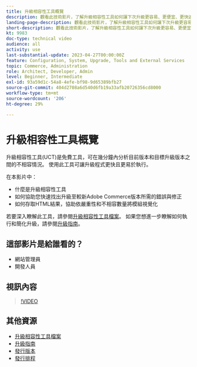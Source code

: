```yaml
---
title: 升級相容性工具概覽
description: 觀看此技術影片，了解升級相容性工具如何讓下次升級更容易、更便宜、更快速。
landing-page-description: 觀看此技術影片，了解升級相容性工具如何讓下次升級更容易、更便宜、更快速。
short-description: 觀看此技術影片，了解升級相容性工具如何讓下次升級更容易、更便宜、更快速。
kt: 9983
doc-type: technical video
audience: all
activity: use
last-substantial-update: 2023-04-27T00:00:00Z
feature: Configuration, System, Upgrade, Tools and External Services
topic: Commerce, Administration
role: Architect, Developer, Admin
level: Beginner, Intermediate
exl-id: 93a59d1c-54a8-4efe-bf98-9d65389bfb27
source-git-commit: 404d2708a6d540d6fb19a33afb20726356cd8000
workflow-type: tm+mt
source-wordcount: '206'
ht-degree: 29%

---
```


# 升級相容性工具概覽

升級相容性工具(UCT)是免費工具，可在幾分鐘內分析目前版本和目標升級版本之間的不相容情況。 使用此工具可讓升級程式更快且更易於執行。

在本影片中：

- 什麼是升級相容性工具
- 如何協助您快速找出升級至較新Adobe Commerce版本所需的錯誤與修正
- 如何存取HTML結果，協助依嚴重性和不相容數量將模組視覺化

若要深入瞭解此工具，請參閱[升級相容性工具檔案](https://experienceleague.adobe.com/docs/commerce-operations/upgrade-guide/upgrade-compatibility-tool/overview.html?lang=zh-Hant)。 如果您想進一步瞭解如何執行和簡化升級，請參閱[升級指南](https://experienceleague.adobe.com/docs/commerce-operations/upgrade-guide/overview.html?lang=zh-Hant)。

## 這部影片是給誰看的？

- 網站管理員
- 開發人員

## 視訊內容

>[!VIDEO](https://video.tv.adobe.com/v/341245?quality=12&learn=on)

## 其他資源

- [升級相容性工具檔案](https://experienceleague.adobe.com/docs/commerce-operations/upgrade-guide/upgrade-compatibility-tool/overview.html?lang=zh-Hant)
- [升級指南](https://experienceleague.adobe.com/docs/commerce-operations/upgrade-guide/overview.html?lang=zh-Hant)
- [發行版本](https://experienceleague.adobe.com/docs/commerce-operations/release/versions.html?lang=zh-Hant)
- [發行排程](https://experienceleague.adobe.com/docs/commerce-operations/release/planning/schedule.html?lang=zh-Hant)
